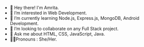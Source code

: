 - 👋 Hey there! I'm Amrita.
- 👀 I’m interested in Web Development.
- 🌱 I’m currently learning Node.js, Express.js, MongoDB, Android Development.
- 💞️ I’m looking to collaborate on any Full Stack project.
- 💬 Ask me about HTML, CSS, JavaScript, Java.
- 🙋‍♀️Pronouns : She/Her.



